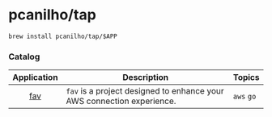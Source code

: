 # pcanilho/tap

```shell
brew install pcanilho/tap/$APP
```

### Catalog

|                    Application                    | Description                                                            | Topics     |
|:-------------------------------------------------:|------------------------------------------------------------------------|------------|
| [fav](https://github.com/pcanilho/fast-aws-vault) | `fav` is a project designed to enhance your AWS connection experience. | `aws` `go` |
